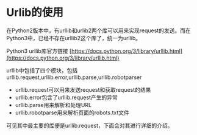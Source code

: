 # Urlib的使用

在Python2版本中，有urllib和urlib2两个库可以用来实现request的发送。而在Python3中，已经不存在urllib2这个库了，统一为urllib。

Python3 urllib库官方链接 [https://docs.python.org/3/library/urllib.html](https://docs.python.org/3/library/urllib.html)

urllib中包括了四个模块，包括urllib.request,urllib.error,urllib.parse,urllib.robotparser

* urllib.request可以用来发送request和获取request的结果
* urllib.error包含了urllib.request产生的异常
* urllib.parse用来解析和处理URL   
* urllib.robotparse用来解析页面的robots.txt文件
 
可见其中最主要的库便是urllib.request，下面会对其进行详细的介绍。
































